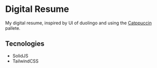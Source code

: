 # Digital Resume
My digital resume, inspired by UI of duolingo and using the [Catppuccin](https://github.com/catppuccin/catppuccin) pallete.

## Tecnologies
- SolidJS
- TailwindCSS